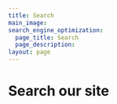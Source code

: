 ```yaml
---
title: Search
main_image:
search_engine_optimization:
  page_title: Search
  page_description:
layout: page
---
```

# Search our site
